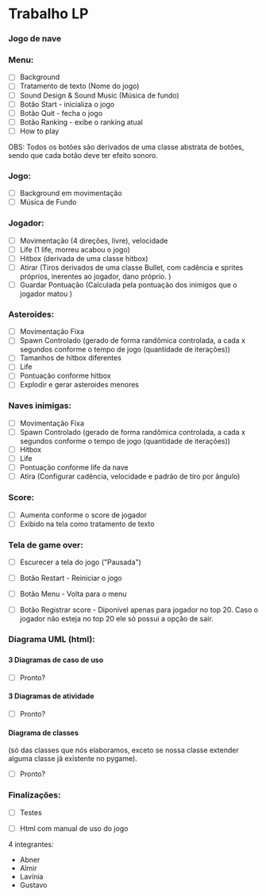 <h1>Trabalho LP</h1>

<h3>Jogo de nave</h3>

<h3>Menu:</h3>

- [ ] Background
- [ ] Tratamento de texto (Nome do jogo)
- [ ] Sound Design & Sound Music (Música de fundo)
- [ ] Botão Start - inicializa o jogo
- [ ] Botão Quit - fecha o jogo
- [ ] Botão Ranking - exibe o ranking atual
- [ ] How to play

OBS: Todos os botões são derivados de uma classe abstrata de botões, sendo que cada botão deve ter efeito sonoro.


<h3>Jogo:</h3>

- [ ] Background em movimentação
- [ ] Música de Fundo

<h3>Jogador:</h3>

- [ ] Movimentação (4 direções, livre), velocidade
- [ ] Life (1 life, morreu acabou o jogo)
- [ ] Hitbox (derivada de uma classe hitbox)
- [ ] Atirar (Tiros derivados de uma classe Bullet, com cadência e sprites próprios, inerentes ao jogador, dano próprio.
)
- [ ] Guardar Pontuação (Calculada pela pontuação dos inimigos que o jogador matou
)

<h3>Asteroides:</h3>

- [ ] Movimentação Fixa
- [ ] Spawn Controlado (gerado de forma randômica controlada, a cada x segundos conforme o tempo de jogo (quantidade de iterações))
- [ ] Tamanhos de hitbox diferentes
- [ ] Life
- [ ] Pontuação conforme hitbox
- [ ] Explodir e gerar asteroides menores

<h3>Naves inimigas:</h3>

- [ ] Movimentação Fixa
- [ ] Spawn Controlado (gerado de forma randômica controlada, a cada x segundos conforme o tempo de jogo (quantidade de iterações))
- [ ] Hitbox
- [ ] Life
- [ ] Pontuação conforme life da nave
- [ ] Atira (Configurar cadência, velocidade e padrão de tiro por ângulo)

<h3>Score:</h3>

- [ ] Aumenta conforme o score de jogador
- [ ] Exibido na tela como tratamento de texto 

<h3>Tela de game over:</h3>

- [ ] Escurecer a tela do jogo ("Pausada")
- [ ] Botão Restart - Reiniciar o jogo
- [ ] Botão Menu - Volta para o menu
- [ ] Botão Registrar score - Diponível apenas para jogador no top 20. Caso o jogador não esteja no top 20 ele só possui a opção de sair.


<h3>Diagrama UML (html):<h3> 

<h4>3 Diagramas de caso de uso</h4>

- [ ] Pronto?


<h4>3 Diagramas de atividade</h4>

- [ ] Pronto?
 

<h4>Diagrama de classes</h4>
(só das classes que nós elaboramos, exceto se nossa classe extender alguma classe já existente no pygame). 

- [ ]  Pronto?

<h3>Finalizações:</h3>

- [ ] Testes 
- [ ] Html com manual de uso do jogo


4 integrantes:

* Abner
* Almir
* Lavínia
* Gustavo
